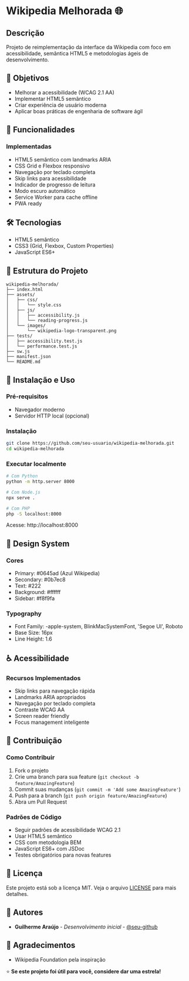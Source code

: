 # Wikipedia Melhorada 🌐

## Descrição
Projeto de reimplementação da interface da Wikipedia com foco em acessibilidade, semântica HTML5 e metodologias ágeis de desenvolvimento.

## 🎯 Objetivos
- Melhorar a acessibilidade (WCAG 2.1 AA)
- Implementar HTML5 semântico
- Criar experiência de usuário moderna
- Aplicar boas práticas de engenharia de software ágil

## 🚀 Funcionalidades
### Implementadas
- HTML5 semântico com landmarks ARIA
- CSS Grid e Flexbox responsivo
- Navegação por teclado completa
- Skip links para acessibilidade
- Indicador de progresso de leitura
- Modo escuro automático
- Service Worker para cache offline
- PWA ready



## 🛠️ Tecnologias
- HTML5 semântico
- CSS3 (Grid, Flexbox, Custom Properties)
- JavaScript ES6+

## 📁 Estrutura do Projeto
```
wikipedia-melhorada/
├── index.html
├── assets/
│   ├── css/
│   │   └── style.css
│   ├── js/
│   │   ├── accessibility.js
│   │   └── reading-progress.js
│   └── images/
│       └── wikipedia-logo-transparent.png
├── tests/
│   ├── accessibility.test.js
│   └── performance.test.js
├── sw.js
├── manifest.json
└── README.md
```

## 🔧 Instalação e Uso
### Pré-requisitos
- Navegador moderno
- Servidor HTTP local (opcional)

### Instalação
```bash
git clone https://github.com/seu-usuario/wikipedia-melhorada.git
cd wikipedia-melhorada
```

### Executar localmente
```bash
# Com Python
python -m http.server 8000

# Com Node.js
npx serve .

# Com PHP
php -S localhost:8000
```

Acesse: http://localhost:8000



## 🎨 Design System
### Cores
- Primary: #0645ad (Azul Wikipedia)
- Secondary: #0b7ec8
- Text: #222
- Background: #ffffff
- Sidebar: #f8f9fa

### Typography
- Font Family: -apple-system, BlinkMacSystemFont, 'Segoe UI', Roboto
- Base Size: 16px
- Line Height: 1.6

## ♿ Acessibilidade
### Recursos Implementados
- Skip links para navegação rápida
- Landmarks ARIA apropriados
- Navegação por teclado completa
- Contraste WCAG AA
- Screen reader friendly
- Focus management inteligente




## 🤝 Contribuição
### Como Contribuir
1. Fork o projeto
2. Crie uma branch para sua feature (`git checkout -b feature/AmazingFeature`)
3. Commit suas mudanças (`git commit -m 'Add some AmazingFeature'`)
4. Push para a branch (`git push origin feature/AmazingFeature`)
5. Abra um Pull Request

### Padrões de Código
- Seguir padrões de acessibilidade WCAG 2.1
- Usar HTML5 semântico
- CSS com metodologia BEM
- JavaScript ES6+ com JSDoc
- Testes obrigatórios para novas features

## 📝 Licença
Este projeto está sob a licença MIT. Veja o arquivo [LICENSE](LICENSE) para mais detalhes.

## 👥 Autores
- **Guilherme Araújo** - *Desenvolvimento inicial* - [@seu-github](https://github.com/seu-usuario)

## 🙏 Agradecimentos
- Wikipedia Foundation pela inspiração



⭐ **Se este projeto foi útil para você, considere dar uma estrela!**